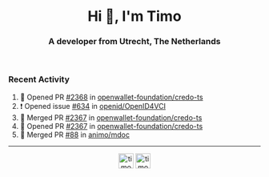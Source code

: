<h1 align="center">Hi 👋, I'm Timo</h1>
<h3 align="center">A developer from Utrecht, The Netherlands</h3>
<br/>
<!-- https://github.com/rahuldkjain/github-profile-readme-generator --!>

<!--  <p align="left"><img src="https://github-readme-stats.vercel.app/api?username=timoglastra&show_icons=true&count_private=true&" alt="timoglastra" /></p> --!>

<!--
Github language stats
<p align="left"><img src="https://github-readme-stats.vercel.app/api/top-langs/?username=timoglastra&layout=compact" alt="timoglastra" /><p>
-->

<!-- Codestats language stats -->
<!-- <p align="left"><img src="https://codestats-readme.vercel.app/api/top-langs/?username=timoglastra&layout=compact&language_count=12" alt="timoglastra" /><p>    --!>
  
<h3>Recent Activity</h3>

<!--START_SECTION:activity-->
1. 💪 Opened PR [#2368](https://github.com/openwallet-foundation/credo-ts/pull/2368) in [openwallet-foundation/credo-ts](https://github.com/openwallet-foundation/credo-ts)
2. ❗ Opened issue [#634](https://github.com/openid/OpenID4VCI/issues/634) in [openid/OpenID4VCI](https://github.com/openid/OpenID4VCI)
3. 🎉 Merged PR [#2367](https://github.com/openwallet-foundation/credo-ts/pull/2367) in [openwallet-foundation/credo-ts](https://github.com/openwallet-foundation/credo-ts)
4. 💪 Opened PR [#2367](https://github.com/openwallet-foundation/credo-ts/pull/2367) in [openwallet-foundation/credo-ts](https://github.com/openwallet-foundation/credo-ts)
5. 🎉 Merged PR [#88](https://github.com/animo/mdoc/pull/88) in [animo/mdoc](https://github.com/animo/mdoc)
<!--END_SECTION:activity-->

---

<p align="center">
<a href="https://twitter.com/timoglastra" target="blank"><img align="center" src="https://cdn.jsdelivr.net/npm/simple-icons@3.0.1/icons/twitter.svg" alt="timoglastra" height="30" width="30" /></a>
<a href="https://linkedin.com/in/timoglastra" target="blank"><img align="center" src="https://cdn.jsdelivr.net/npm/simple-icons@3.0.1/icons/linkedin.svg" alt="timoglastra" height="30" width="30" /></a>
</p>



